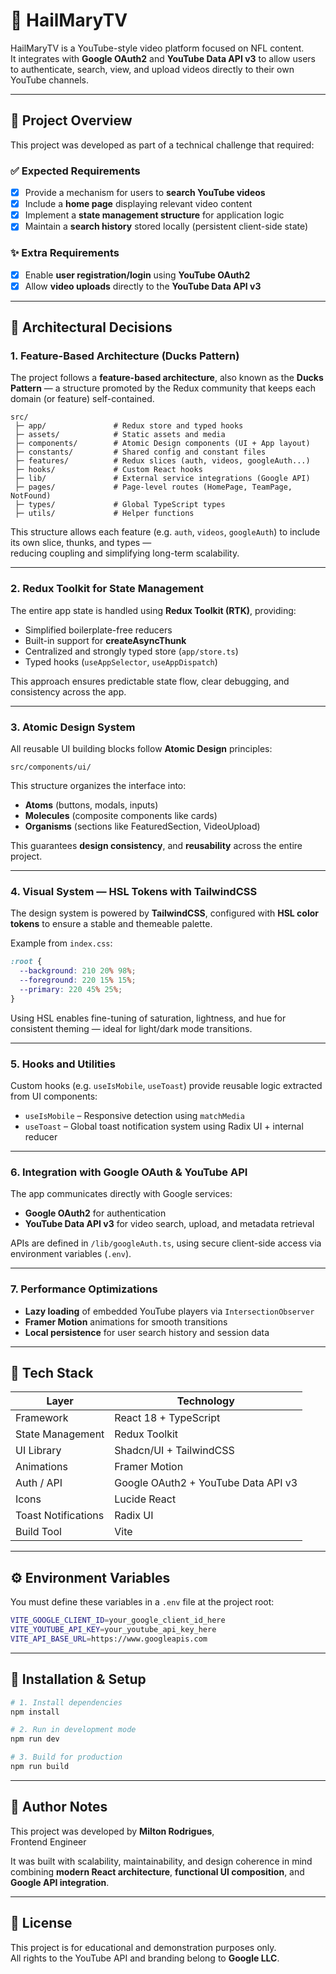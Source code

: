 # 🏈 HailMaryTV

HailMaryTV is a YouTube-style video platform focused on NFL content.  
It integrates with **Google OAuth2** and **YouTube Data API v3** to allow users to authenticate, search, view, and upload videos directly to their own YouTube channels.

---

## 🚀 Project Overview

This project was developed as part of a technical challenge that required:

### ✅ Expected Requirements

- [x] Provide a mechanism for users to **search YouTube videos**
- [x] Include a **home page** displaying relevant video content
- [x] Implement a **state management structure** for application logic
- [x] Maintain a **search history** stored locally (persistent client-side state)

### ✨ Extra Requirements

- [x] Enable **user registration/login** using **YouTube OAuth2**
- [x] Allow **video uploads** directly to the **YouTube Data API v3**

---

## 🧠 Architectural Decisions

### 1. **Feature-Based Architecture (Ducks Pattern)**

The project follows a **feature-based architecture**, also known as the **Ducks Pattern** — a structure promoted by the Redux community that keeps each domain (or feature) self-contained.

```
src/
 ├─ app/               # Redux store and typed hooks
 ├─ assets/            # Static assets and media
 ├─ components/        # Atomic Design components (UI + App layout)
 ├─ constants/         # Shared config and constant files
 ├─ features/          # Redux slices (auth, videos, googleAuth...)
 ├─ hooks/             # Custom React hooks
 ├─ lib/               # External service integrations (Google API)
 ├─ pages/             # Page-level routes (HomePage, TeamPage, NotFound)
 ├─ types/             # Global TypeScript types
 ├─ utils/             # Helper functions
```

This structure allows each feature (e.g. `auth`, `videos`, `googleAuth`) to include its own slice, thunks, and types —  
reducing coupling and simplifying long-term scalability.

---

### 2. **Redux Toolkit for State Management**

The entire app state is handled using **Redux Toolkit (RTK)**, providing:

- Simplified boilerplate-free reducers
- Built-in support for **createAsyncThunk**
- Centralized and strongly typed store (`app/store.ts`)
- Typed hooks (`useAppSelector`, `useAppDispatch`)

This approach ensures predictable state flow, clear debugging, and consistency across the app.

---

### 3. **Atomic Design System**

All reusable UI building blocks follow **Atomic Design** principles:

```
src/components/ui/
```

This structure organizes the interface into:

- **Atoms** (buttons, modals, inputs)
- **Molecules** (composite components like cards)
- **Organisms** (sections like FeaturedSection, VideoUpload)

This guarantees **design consistency**, and **reusability** across the entire project.

---

### 4. **Visual System — HSL Tokens with TailwindCSS**

The design system is powered by **TailwindCSS**, configured with **HSL color tokens** to ensure a stable and themeable palette.

Example from `index.css`:

```css
:root {
  --background: 210 20% 98%;
  --foreground: 220 15% 15%;
  --primary: 220 45% 25%;
}
```

Using HSL enables fine-tuning of saturation, lightness, and hue for consistent theming — ideal for light/dark mode transitions.

---

### 5. **Hooks and Utilities**

Custom hooks (e.g. `useIsMobile`, `useToast`) provide reusable logic extracted from UI components:

- `useIsMobile` – Responsive detection using `matchMedia`
- `useToast` – Global toast notification system using Radix UI + internal reducer

---

### 6. **Integration with Google OAuth & YouTube API**

The app communicates directly with Google services:

- **Google OAuth2** for authentication
- **YouTube Data API v3** for video search, upload, and metadata retrieval

APIs are defined in `/lib/googleAuth.ts`, using secure client-side access via environment variables (`.env`).

---

### 7. **Performance Optimizations**

- **Lazy loading** of embedded YouTube players via `IntersectionObserver`
- **Framer Motion** animations for smooth transitions
- **Local persistence** for user search history and session data

---

## 🧩 Tech Stack

| Layer               | Technology                          |
| ------------------- | ----------------------------------- |
| Framework           | React 18 + TypeScript               |
| State Management    | Redux Toolkit                       |
| UI Library          | Shadcn/UI + TailwindCSS             |
| Animations          | Framer Motion                       |
| Auth / API          | Google OAuth2 + YouTube Data API v3 |
| Icons               | Lucide React                        |
| Toast Notifications | Radix UI                            |
| Build Tool          | Vite                                |

---

## ⚙️ Environment Variables

You must define these variables in a `.env` file at the project root:

```bash
VITE_GOOGLE_CLIENT_ID=your_google_client_id_here
VITE_YOUTUBE_API_KEY=your_youtube_api_key_here
VITE_API_BASE_URL=https://www.googleapis.com
```

---

## 🧱 Installation & Setup

```bash
# 1. Install dependencies
npm install

# 2. Run in development mode
npm run dev

# 3. Build for production
npm run build
```

---

## 🧠 Author Notes

This project was developed by **Milton Rodrigues**,  
Frontend Engineer

It was built with scalability, maintainability, and design coherence in mind combining **modern React architecture**, **functional UI composition**, and **Google API integration**.

---

## 📜 License

This project is for educational and demonstration purposes only.  
All rights to the YouTube API and branding belong to **Google LLC**.
